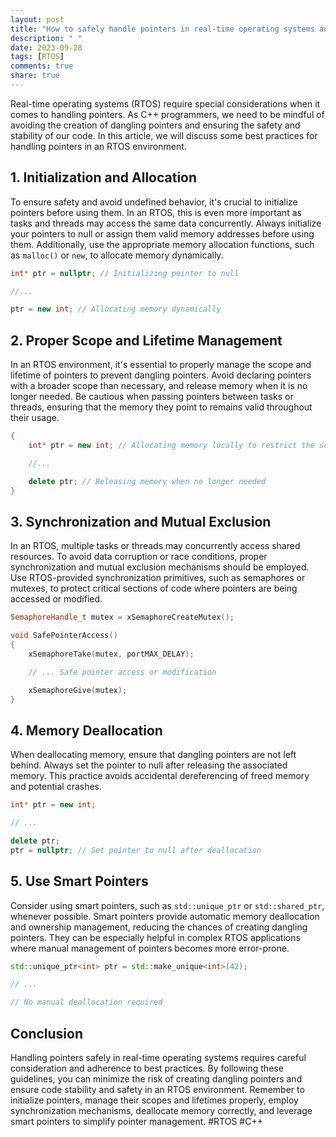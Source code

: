 ```yaml
---
layout: post
title: "How to safely handle pointers in real-time operating systems and avoid creating dangling pointers in C++"
description: " "
date: 2023-09-28
tags: [RTOS]
comments: true
share: true
---
```


Real-time operating systems (RTOS) require special considerations when it comes to handling pointers. As C++ programmers, we need to be mindful of avoiding the creation of dangling pointers and ensuring the safety and stability of our code. In this article, we will discuss some best practices for handling pointers in an RTOS environment.

## **1. Initialization and Allocation**

To ensure safety and avoid undefined behavior, it's crucial to initialize pointers before using them. In an RTOS, this is even more important as tasks and threads may access the same data concurrently. Always initialize your pointers to null or assign them valid memory addresses before using them. Additionally, use the appropriate memory allocation functions, such as `malloc()` or `new`, to allocate memory dynamically.

```cpp
int* ptr = nullptr; // Initializing pointer to null

//...

ptr = new int; // Allocating memory dynamically
```

## **2. Proper Scope and Lifetime Management**

In an RTOS environment, it's essential to properly manage the scope and lifetime of pointers to prevent dangling pointers. Avoid declaring pointers with a broader scope than necessary, and release memory when it is no longer needed. Be cautious when passing pointers between tasks or threads, ensuring that the memory they point to remains valid throughout their usage.

```cpp
{
    int* ptr = new int; // Allocating memory locally to restrict the scope

    //...

    delete ptr; // Releasing memory when no longer needed
}
```

## **3. Synchronization and Mutual Exclusion**

In an RTOS, multiple tasks or threads may concurrently access shared resources. To avoid data corruption or race conditions, proper synchronization and mutual exclusion mechanisms should be employed. Use RTOS-provided synchronization primitives, such as semaphores or mutexes, to protect critical sections of code where pointers are being accessed or modified.

```cpp
SemaphoreHandle_t mutex = xSemaphoreCreateMutex();

void SafePointerAccess()
{
    xSemaphoreTake(mutex, portMAX_DELAY);

    // ... Safe pointer access or modification

    xSemaphoreGive(mutex);
}
```

## **4. Memory Deallocation**

When deallocating memory, ensure that dangling pointers are not left behind. Always set the pointer to null after releasing the associated memory. This practice avoids accidental dereferencing of freed memory and potential crashes.

```cpp
int* ptr = new int;

// ...

delete ptr;
ptr = nullptr; // Set pointer to null after deallocation
```

## **5. Use Smart Pointers**

Consider using smart pointers, such as `std::unique_ptr` or `std::shared_ptr`, whenever possible. Smart pointers provide automatic memory deallocation and ownership management, reducing the chances of creating dangling pointers. They can be especially helpful in complex RTOS applications where manual management of pointers becomes more error-prone.

```cpp
std::unique_ptr<int> ptr = std::make_unique<int>(42);

// ...

// No manual deallocation required
```

## **Conclusion**

Handling pointers safely in real-time operating systems requires careful consideration and adherence to best practices. By following these guidelines, you can minimize the risk of creating dangling pointers and ensure code stability and safety in an RTOS environment. Remember to initialize pointers, manage their scopes and lifetimes properly, employ synchronization mechanisms, deallocate memory correctly, and leverage smart pointers to simplify pointer management. #RTOS #C++